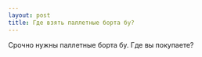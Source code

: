 ```yaml
---
layout: post 
title: Где взять паллетные борта бу? 
--- 
```

Срочно нужны паллетные борта бу. Где вы покупаете?
